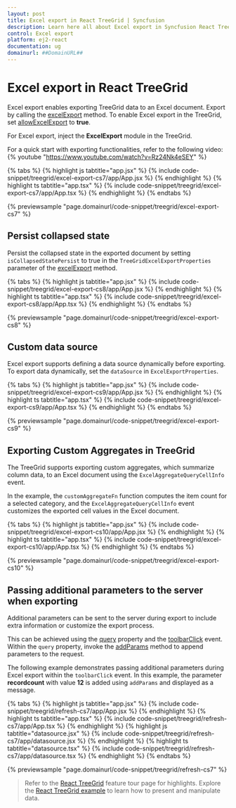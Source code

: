 ```yaml
---
layout: post
title: Excel export in React TreeGrid | Syncfusion
description: Learn here all about Excel export in Syncfusion React TreeGrid component of Syncfusion Essential JS 2 and more.
control: Excel export 
platform: ej2-react
documentation: ug
domainurl: ##DomainURL##
---
```


# Excel export in React TreeGrid

Excel export enables exporting TreeGrid data to an Excel document. Export by calling the [excelExport](https://ej2.syncfusion.com/react/documentation/api/treegrid/#excelexport) method. To enable Excel export in the TreeGrid, set [allowExcelExport](https://ej2.syncfusion.com/react/documentation/api/treegrid/#allowexcelexport) to **true**.

For Excel export, inject the **ExcelExport** module in the TreeGrid.

For a quick start with exporting functionalities, refer to the following video:
{% youtube "https://www.youtube.com/watch?v=Rz24Nk4eSEY" %}

{% tabs %}
{% highlight js tabtitle="app.jsx" %}
{% include code-snippet/treegrid/excel-export-cs7/app/App.jsx %}
{% endhighlight %}
{% highlight ts tabtitle="app.tsx" %}
{% include code-snippet/treegrid/excel-export-cs7/app/App.tsx %}
{% endhighlight %}
{% endtabs %}

 {% previewsample "page.domainurl/code-snippet/treegrid/excel-export-cs7" %}

## Persist collapsed state

Persist the collapsed state in the exported document by setting `isCollapsedStatePersist` to true in the `TreeGridExcelExportProperties` parameter of the [excelExport](https://ej2.syncfusion.com/react/documentation/api/treegrid/#excelexport) method.

{% tabs %}
{% highlight js tabtitle="app.jsx" %}
{% include code-snippet/treegrid/excel-export-cs8/app/App.jsx %}
{% endhighlight %}
{% highlight ts tabtitle="app.tsx" %}
{% include code-snippet/treegrid/excel-export-cs8/app/App.tsx %}
{% endhighlight %}
{% endtabs %}

 {% previewsample "page.domainurl/code-snippet/treegrid/excel-export-cs8" %}

## Custom data source

Excel export supports defining a data source dynamically before exporting. To export data dynamically, set the `dataSource` in `ExcelExportProperties`.

{% tabs %}
{% highlight js tabtitle="app.jsx" %}
{% include code-snippet/treegrid/excel-export-cs9/app/App.jsx %}
{% endhighlight %}
{% highlight ts tabtitle="app.tsx" %}
{% include code-snippet/treegrid/excel-export-cs9/app/App.tsx %}
{% endhighlight %}
{% endtabs %}

 {% previewsample "page.domainurl/code-snippet/treegrid/excel-export-cs9" %}

## Exporting Custom Aggregates in TreeGrid  

The TreeGrid supports exporting custom aggregates, which summarize column data, to an Excel document using the `ExcelAggregateQueryCellInfo` event.  

In the example, the `customAggregateFn` function computes the item count for a selected category, and the `ExcelAggregateQueryCellInfo` event customizes the exported cell values in the Excel document.

{% tabs %}
{% highlight js tabtitle="app.jsx" %}
{% include code-snippet/treegrid/excel-export-cs10/app/App.jsx %}
{% endhighlight %}
{% highlight ts tabtitle="app.tsx" %}
{% include code-snippet/treegrid/excel-export-cs10/app/App.tsx %}
{% endhighlight %}
{% endtabs %}

 {% previewsample "page.domainurl/code-snippet/treegrid/excel-export-cs10" %}

## Passing additional parameters to the server when exporting

Additional parameters can be sent to the server during export to include extra information or customize the export process.

This can be achieved using the [query](https://ej2.syncfusion.com/react/documentation/api/treegrid/#query) property and the [toolbarClick](https://ej2.syncfusion.com/react/documentation/api/treegrid/#toolbarclick) event. Within the `query` property, invoke the [addParams](https://ej2.syncfusion.com/documentation/api/data/query/#addparams) method to append parameters to the request.

The following example demonstrates passing additional parameters during Excel export within the `toolbarClick` event. In this example, the parameter **recordcount** with value **12** is added using `addParams` and displayed as a message.

{% tabs %}
{% highlight js tabtitle="app.jsx" %}
{% include code-snippet/treegrid/refresh-cs7/app/App.jsx %}
{% endhighlight %}
{% highlight ts tabtitle="app.tsx" %}
{% include code-snippet/treegrid/refresh-cs7/app/App.tsx %}
{% endhighlight %}
{% highlight js tabtitle="datasource.jsx" %}
{% include code-snippet/treegrid/refresh-cs7/app/datasource.jsx %}
{% endhighlight %}
{% highlight ts tabtitle="datasource.tsx" %}
{% include code-snippet/treegrid/refresh-cs7/app/datasource.tsx %}
{% endhighlight %}
{% endtabs %}

 {% previewsample "page.domainurl/code-snippet/treegrid/refresh-cs7" %}
 
> Refer to the [React TreeGrid](https://www.syncfusion.com/react-ui-components/react-tree-grid) feature tour page for highlights. Explore the [React TreeGrid example](https://ej2.syncfusion.com/react/demos/#/material/treegrid/treegrid-overview) to learn how to present and manipulate data.